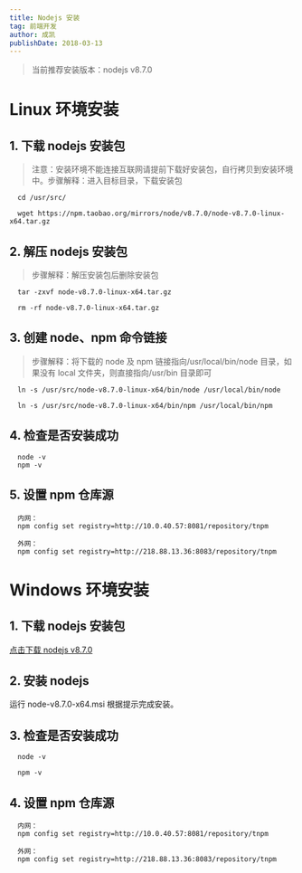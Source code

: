 ```yaml
---
title: Nodejs 安装
tag: 前端开发
author: 成凯
publishDate: 2018-03-13
---
```


> 当前推荐安装版本：nodejs v8.7.0

# Linux 环境安装

## 1. 下载 nodejs 安装包

> 注意：安装环境不能连接互联网请提前下载好安装包，自行拷贝到安装环境中。步骤解释：进入目标目录，下载安装包

```linux
  cd /usr/src/

  wget https://npm.taobao.org/mirrors/node/v8.7.0/node-v8.7.0-linux-x64.tar.gz
```

## 2. 解压 nodejs 安装包

> 步骤解释：解压安装包后删除安装包

```linux
  tar -zxvf node-v8.7.0-linux-x64.tar.gz

  rm -rf node-v8.7.0-linux-x64.tar.gz
```

## 3. 创建 node、npm 命令链接

> 步骤解释：将下载的 node 及 npm 链接指向/usr/local/bin/node 目录，如果没有 local 文件夹，则直接指向/usr/bin 目录即可

```linux
  ln -s /usr/src/node-v8.7.0-linux-x64/bin/node /usr/local/bin/node

  ln -s /usr/src/node-v8.7.0-linux-x64/bin/npm /usr/local/bin/npm
```

## 4. 检查是否安装成功

```linux
  node -v
  npm -v
```

## 5. 设置 npm 仓库源

```linux
  内网：
  npm config set registry=http://10.0.40.57:8081/repository/tnpm

  外网：
  npm config set registry=http://218.88.13.36:8083/repository/tnpm
```

# Windows 环境安装

## 1. 下载 nodejs 安装包

[点击下载 nodejs v8.7.0](https://npm.taobao.org/mirrors/node/v8.7.0/node-v8.7.0-x64.msi)

## 2. 安装 nodejs

运行 node-v8.7.0-x64.msi 根据提示完成安装。

## 3. 检查是否安装成功

```windows
  node -v

  npm -v
```

## 4. 设置 npm 仓库源

```windows
  内网：
  npm config set registry=http://10.0.40.57:8081/repository/tnpm

  外网：
  npm config set registry=http://218.88.13.36:8083/repository/tnpm
```
